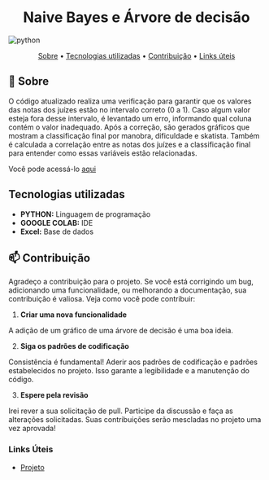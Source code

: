 [PYTHON]: https://img.shields.io/badge/Python-FFD43B?style=for-the-badge&logo=python&logoColor=blue
<h1 align="center" style="font-weight: bold;">Naive Bayes e Árvore de decisão</h1>

![python][PYTHON]

<p align="center">
 <a href="#about">Sobre</a> • 
 <a href="#technologies">Tecnologias utilizadas</a> •
 <a href="#contribute">Contribuição</a> •
 <a href="#links">Links úteis</a> 
</p>

<h2 id="about">📌 Sobre</h2>

O código atualizado realiza uma verificação para garantir que os valores das notas dos juízes estão no intervalo correto (0 a 1). Caso algum valor esteja fora desse intervalo, é levantado um erro, informando qual coluna contém o valor inadequado. Após a correção, são gerados gráficos que mostram a classificação final por manobra, dificuldade e skatista. Também é calculada a correlação entre as notas dos juízes e a classificação final para entender como essas variáveis estão relacionadas.

Você pode acessá-lo [aqui](https://colab.research.google.com/drive/1M_aAXWQcgOmT5G_eYUqj_T5ksr09ppR2?usp=sharing)

<h2 id="technologies">Tecnologias utilizadas</h2>

- **PYTHON:** Linguagem de programação
- **GOOGLE COLAB:** IDE
- **Excel:** Base de dados

<h2 id="contribute">📫 Contribuição</h2>

Agradeço a contribuição para o projeto. Se você está corrigindo um bug, adicionando uma funcionalidade, ou melhorando a documentação, sua contribuição é valiosa. Veja como você pode contribuir:

1. **Criar uma nova funcionalidade**

A adição de um gráfico de uma árvore de decisão é uma boa ideia.

2. **Siga os padrões de codificação**

Consistência é fundamental! Aderir aos padrões de codificação e padrões estabelecidos no projeto. Isso garante a legibilidade e a manutenção do código.

3. **Espere pela revisão**

Irei rever a sua solicitação de pull. Participe da discussão e faça as alterações solicitadas. Suas contribuições serão mescladas no projeto uma vez aprovada!

<h3 id="links">Links Úteis</h3>

- [Projeto](https://colab.research.google.com/drive/1M_aAXWQcgOmT5G_eYUqj_T5ksr09ppR2?usp=sharing)
